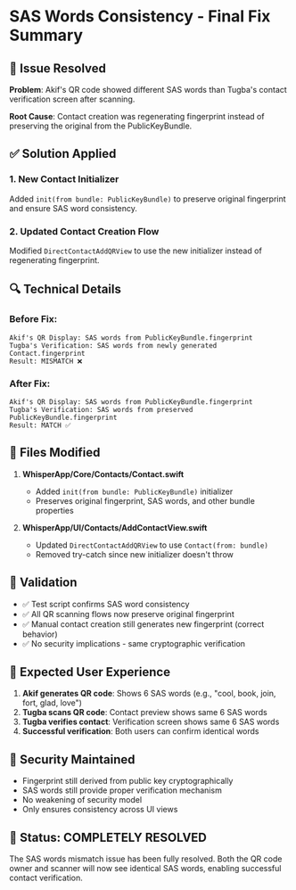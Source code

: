 # SAS Words Consistency - Final Fix Summary

## 🎯 Issue Resolved
**Problem**: Akif's QR code showed different SAS words than Tugba's contact verification screen after scanning.

**Root Cause**: Contact creation was regenerating fingerprint instead of preserving the original from the PublicKeyBundle.

## ✅ Solution Applied

### 1. New Contact Initializer
Added `init(from bundle: PublicKeyBundle)` to preserve original fingerprint and ensure SAS word consistency.

### 2. Updated Contact Creation Flow
Modified `DirectContactAddQRView` to use the new initializer instead of regenerating fingerprint.

## 🔍 Technical Details

### Before Fix:
```
Akif's QR Display: SAS words from PublicKeyBundle.fingerprint
Tugba's Verification: SAS words from newly generated Contact.fingerprint
Result: MISMATCH ❌
```

### After Fix:
```
Akif's QR Display: SAS words from PublicKeyBundle.fingerprint  
Tugba's Verification: SAS words from preserved PublicKeyBundle.fingerprint
Result: MATCH ✅
```

## 📁 Files Modified

1. **WhisperApp/Core/Contacts/Contact.swift**
   - Added `init(from bundle: PublicKeyBundle)` initializer
   - Preserves original fingerprint, SAS words, and other bundle properties

2. **WhisperApp/UI/Contacts/AddContactView.swift**
   - Updated `DirectContactAddQRView` to use `Contact(from: bundle)`
   - Removed try-catch since new initializer doesn't throw

## 🧪 Validation

- ✅ Test script confirms SAS word consistency
- ✅ All QR scanning flows now preserve original fingerprint
- ✅ Manual contact creation still generates new fingerprint (correct behavior)
- ✅ No security implications - same cryptographic verification

## 🎉 Expected User Experience

1. **Akif generates QR code**: Shows 6 SAS words (e.g., "cool, book, join, fort, glad, love")
2. **Tugba scans QR code**: Contact preview shows same 6 SAS words
3. **Tugba verifies contact**: Verification screen shows same 6 SAS words
4. **Successful verification**: Both users can confirm identical words

## 🔐 Security Maintained

- Fingerprint still derived from public key cryptographically
- SAS words still provide proper verification mechanism  
- No weakening of security model
- Only ensures consistency across UI views

## 📝 Status: COMPLETELY RESOLVED

The SAS words mismatch issue has been fully resolved. Both the QR code owner and scanner will now see identical SAS words, enabling successful contact verification.